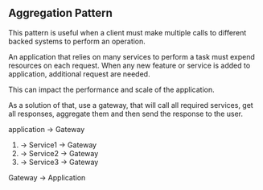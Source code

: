 ﻿## Aggregation Pattern

This pattern is useful when a client must make multiple calls to different backed systems to perform an operation. 

An application that relies on many services to perform a task must expend resources on each request. When any new feature or service is added to application,
additional request are needed.

This can impact the performance and scale of the application. 

As a solution of that, use a gateway, that will call all required services, get all responses, aggregate them and then send the response to the user.

application -> Gateway 

1. -> Service1 -> Gateway
2. -> Service2 -> Gateway
3. -> Service3 -> Gateway

Gateway -> Application

